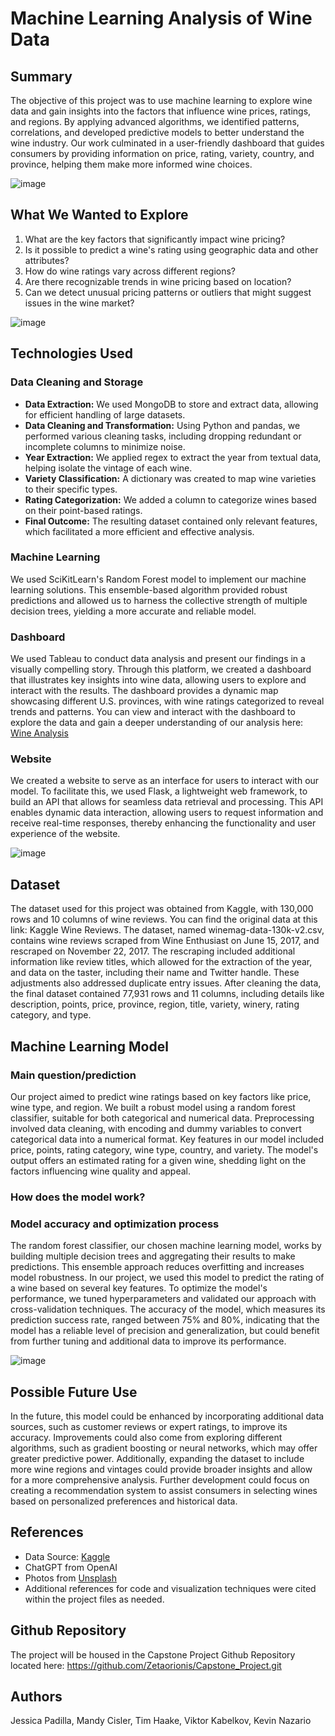 # Machine Learning Analysis of Wine Data

## Summary
The objective of this project was to use machine learning to explore wine data and gain insights into the factors that influence wine prices, ratings, and regions. By applying advanced algorithms, we identified patterns, correlations, and developed predictive models to better understand the wine industry. Our work culminated in a user-friendly dashboard that guides consumers by providing information on price, rating, variety, country, and province, helping them make more informed wine choices.

![image](https://github.com/Zetaorionis/Capstone_Project/assets/143036776/5170fd6b-a8fc-45c1-9a98-0c9f76f2a0b1)

## What We Wanted to Explore
1. What are the key factors that significantly impact wine pricing?
2. Is it possible to predict a wine's rating using geographic data and other attributes?
3. How do wine ratings vary across different regions?
4. Are there recognizable trends in wine pricing based on location?
5. Can we detect unusual pricing patterns or outliers that might suggest issues in the wine market?

![image](https://github.com/Zetaorionis/Capstone_Project/assets/143036776/84c175be-fdfa-49b8-8246-8342630f60b7)

## Technologies Used

### Data Cleaning and Storage
* **Data Extraction:** We used MongoDB to store and extract data, allowing for efficient handling of large datasets.
* **Data Cleaning and Transformation:** Using Python and pandas, we performed various cleaning tasks, including dropping redundant or incomplete columns to minimize noise.
* **Year Extraction:** We applied regex to extract the year from textual data, helping isolate the vintage of each wine.
* **Variety Classification:** A dictionary was created to map wine varieties to their specific types.
* **Rating Categorization:** We added a column to categorize wines based on their point-based ratings.
* **Final Outcome:** The resulting dataset contained only relevant features, which facilitated a more efficient and effective analysis.

### Machine Learning
We used SciKitLearn's Random Forest model to implement our machine learning solutions. This ensemble-based algorithm provided robust predictions and allowed us to harness the collective strength of multiple decision trees, yielding a more accurate and reliable model.


### Dashboard
We used Tableau to conduct data analysis and present our findings in a visually compelling story. Through this platform, we created a dashboard that illustrates key insights into wine data, allowing users to explore and interact with the results. The dashboard provides a dynamic map showcasing different U.S. provinces, with wine ratings categorized to reveal trends and patterns. You can view and interact with the dashboard to explore the data and gain a deeper understanding of our analysis here: [Wine Analysis](https://public.tableau.com/app/profile/viktor.kabelkov/viz/WineAnalysis_17149494454560/USProvincesMapperRatingCategory)

### Website
 We created a website to serve as an interface for users to interact with our model. To facilitate this, we used Flask, a lightweight web framework, to build an API that allows for seamless data retrieval and processing. This API enables dynamic data interaction, allowing users to request information and receive real-time responses, thereby enhancing the functionality and user experience of the website. 

![image](https://github.com/Zetaorionis/Capstone_Project/assets/143036776/3579ae9b-3dc8-4c6e-bdb4-1b895a1b41f6)


## Dataset
The dataset used for this project was obtained from Kaggle, with 130,000 rows and 10 columns of wine reviews. You can find the original data at this link: Kaggle Wine Reviews. The dataset, named winemag-data-130k-v2.csv, contains wine reviews scraped from Wine Enthusiast on June 15, 2017, and rescraped on November 22, 2017. The rescraping included additional information like review titles, which allowed for the extraction of the year, and data on the taster, including their name and Twitter handle. These adjustments also addressed duplicate entry issues. After cleaning the data, the final dataset contained 77,931 rows and 11 columns, including details like description, points, price, province, region, title, variety, winery, rating category, and type.


## Machine Learning Model

### Main question/prediction
Our project aimed to predict wine ratings based on key factors like price, wine type, and region. We built a robust model using a random forest classifier, suitable for both categorical and numerical data. Preprocessing involved data cleaning, with encoding and dummy variables to convert categorical data into a numerical format. Key features in our model included price, points, rating category, wine type, country, and variety. The model's output offers an estimated rating for a given wine, shedding light on the factors influencing wine quality and appeal.

### How does the model work?

### Model accuracy and optimization process
The random forest classifier, our chosen machine learning model, works by building multiple decision trees and aggregating their results to make predictions. This ensemble approach reduces overfitting and increases model robustness. In our project, we used this model to predict the rating of a wine based on several key features. To optimize the model's performance, we tuned hyperparameters and validated our approach with cross-validation techniques. The accuracy of the model, which measures its prediction success rate, ranged between 75% and 80%, indicating that the model has a reliable level of precision and generalization, but could benefit from further tuning and additional data to improve its performance.

![image](https://github.com/Zetaorionis/Capstone_Project/assets/143036776/87d0e726-6495-4b95-a807-b2934af12325)


## Possible Future Use
In the future, this model could be enhanced by incorporating additional data sources, such as customer reviews or expert ratings, to improve its accuracy. Improvements could also come from exploring different algorithms, such as gradient boosting or neural networks, which may offer greater predictive power. Additionally, expanding the dataset to include more wine regions and vintages could provide broader insights and allow for a more comprehensive analysis. Further development could focus on creating a recommendation system to assist consumers in selecting wines based on personalized preferences and historical data.

## References
* Data Source: [Kaggle](https://www.kaggle.com/datasets/zynicide/wine-reviews)
* ChatGPT from OpenAI
* Photos from [Unsplash](https://unsplash.com/)
* Additional references for code and visualization techniques were cited within the project files as needed.

## Github Repository
The project will be housed in the Capstone Project Github Repository located here: https://github.com/Zetaorionis/Capstone_Project.git

## Authors
Jessica Padilla, Mandy Cisler, Tim Haake, Viktor Kabelkov, Kevin Nazario
